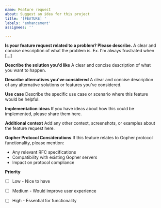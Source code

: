 ```yaml
---
name: Feature request
about: Suggest an idea for this project
title: '[FEATURE] '
labels: 'enhancement'
assignees: ''

---
```


**Is your feature request related to a problem? Please describe.**
A clear and concise description of what the problem is. Ex. I'm always frustrated when [...]

**Describe the solution you'd like**
A clear and concise description of what you want to happen.

**Describe alternatives you've considered**
A clear and concise description of any alternative solutions or features you've considered.

**Use case**
Describe the specific use case or scenario where this feature would be helpful.

**Implementation ideas**
If you have ideas about how this could be implemented, please share them here.

**Additional context**
Add any other context, screenshots, or examples about the feature request here.

**Gopher Protocol Considerations**
If this feature relates to Gopher protocol functionality, please mention:
- Any relevant RFC specifications
- Compatibility with existing Gopher servers
- Impact on protocol compliance

**Priority**
- [ ] Low - Nice to have
- [ ] Medium - Would improve user experience
- [ ] High - Essential for functionality

